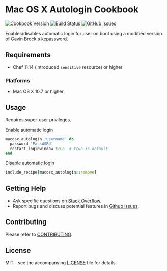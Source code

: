 # Mac OS X Autologin Cookbook

[![Cookbook Version](http://img.shields.io/cookbook/v/macosx_autologin.svg?style=flat-square)][cookbook]
[![Build Status](http://img.shields.io/travis/dhoer/chef-macosx_autologin.svg?style=flat-square)][travis]
[![GitHub Issues](http://img.shields.io/github/issues/dhoer/chef-macosx_autologin.svg?style=flat-square)][github]

[cookbook]: https://supermarket.chef.io/cookbooks/macosx_autologin
[travis]: https://travis-ci.org/dhoer/chef-macosx_autologin
[github]: https://github.com/dhoer/chef-macosx_autologin/issues

Enables/disables automatic login for user on boot using a modified version of 
Gavin Brock's [kcpassword](http://www.brock-family.org/gavin/perl/kcpassword.html). 
                                                  
## Requirements

- Chef 11.14 (introduced `sensitive` resource) or higher

### Platforms

- Mac OS X 10.7 or higher

## Usage

Requires super-user privileges. 

Enable automatic login

```ruby
macosx_autologin 'username' do
  password 'PassW0Rd'
  restart_loginwindow true  # true is default
end
```

Disable automatic login

```ruby
include_recipe[macosx_autologin::remove]
```

## Getting Help

- Ask specific questions on [Stack Overflow](http://stackoverflow.com/questions/tagged/chef-macosx_autologin).
- Report bugs and discuss potential features in
[Github issues](https://github.com/dhoer/chef-macosx_autologin/issues).

## Contributing

Please refer to [CONTRIBUTING](https://github.com/dhoer/chef-macosx_autologin/blob/master/CONTRIBUTING.md).

## License

MIT - see the accompanying [LICENSE](https://github.com/dhoer/chef-macosx_autologin/blob/master/LICENSE.md) file
for details.
